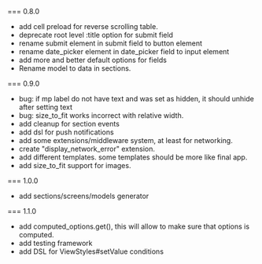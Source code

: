 === 0.8.0
* add cell preload for reverse scrolling table.
* deprecate root level :title option for submit field
* rename submit element in submit field to button element
* rename date_picker element in date_picker field to input element
* add more and better default options for fields
* Rename model to data in sections.

=== 0.9.0
* bug: if mp label do not have text and was set as hidden, it should unhide after setting text
* bug: size_to_fit works incorrect with relative width.
* add cleanup for section events
* add dsl for push notifications
* add some extensions/middleware system, at least for networking.
* create "display_network_error" extension.
* add different templates. some templates should be more like final app.
* add size_to_fit support for images.

=== 1.0.0
* add sections/screens/models generator

=== 1.1.0
* add computed_options.get(), this will allow to make sure that options is computed.
* add testing framework
* add DSL for ViewStyles#setValue conditions